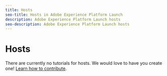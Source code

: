```yaml
---
title: Hosts
seo-title: Hosts in Adobe Experience Platform Launch
description: Adobe Experience Platform Launch hosts
seo-description: Adobe Experience Platform Launch hosts
---
```


# Hosts

There are currently no tutorials for hosts. We would love to have you create one! [Learn how to contribute](/contributing.md).
